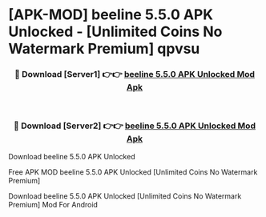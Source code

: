 # [APK-MOD] beeline 5.5.0 APK Unlocked - [Unlimited Coins No Watermark Premium] qpvsu



<div align="center">
<h3>🔴 Download [Server1] 👉👉 <a href="https://momento.my/?title=beeline_5.5.0_APK_Unlocked">beeline 5.5.0 APK Unlocked Mod Apk</a></h3><br>

<h3>🔴 Download [Server2] 👉👉 <a href="https://momento.my/?title=beeline_5.5.0_APK_Unlocked">beeline 5.5.0 APK Unlocked Mod Apk</a></h3>
</div>



Download beeline 5.5.0 APK Unlocked 

Free APK MOD beeline 5.5.0 APK Unlocked [Unlimited Coins No Watermark Premium]

Download beeline 5.5.0 APK Unlocked [Unlimited Coins No Watermark Premium] Mod For Android
